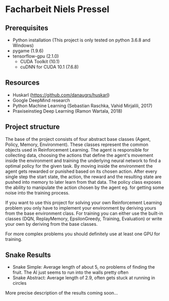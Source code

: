 # Facharbeit Niels Pressel

## Prerequisites

* Python installation (This project is only tested on python 3.6.8 and Windows)
* pygame (1.9.6)
* tensorflow-gpu (2.1.0)
    * CUDA Toolkit (10.1)
    * cuDNN for CUDA 10.1 (7.6.8)
    
## Resources

* Huskarl (https://github.com/danaugrs/huskarl)
* Google DeepMind research
* Python Machine Learning (Sebastian Raschka, Vahid Mirjalili, 2017)
* Praxiseinstieg Deep Learning (Ramon Wartala, 2018)

## Project structure

The base of the project consists of four abstract base classes (Agent, Policy, Memory, Environment). These
classes represent the common objects used in Reinforcement Learning. The agent is responsible for collecting data,
choosing the actions that define the agent's movement inside the environment and training the underlying neural 
network to find a optimal policy for the given task. By moving inside the environment the agent gets rewarded or
punished based on its chosen action. After every single step the start state, the action, the reward and the
resulting state are pushed into memory to later learn from that data. The policy class exposes the ability to 
manipulate the action chosen by the agent eg. for getting some noise into the training process.

If you want to use this project for solving your own Reinforcement Learning problem you only have to implement
your environment by deriving yours from the base environment class. For training you can either use the built-in
classes (DQN, ReplayMemory, EpsilonGreedy, Training, Evaluation) or write your own by deriving from the base classes.

For more complex problems you should definitely use at least one GPU for training.

## Snake Results

* Snake Simple: Average length of about 5, no problems of finding the fruit. The AI just seems to run into the
walls pretty often
* Snake Abstract: Average length of 2.9, often gets stuck at running in circles

More precise description of the results coming soon...